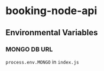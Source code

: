 # booking-node-api


## Environmental Variables

### MONGO DB URL

`process.env.MONGO` in `index.js`